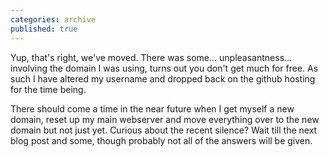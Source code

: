 ```yaml
---
categories: archive
published: true
---
```


Yup, that's right, we've moved. There was some... unpleasantness... involving the domain I was using, turns out you don't get much for free. As such I have altered my username and dropped back on the github hosting for the time being.

There should come a time in the near future when I get myself a new domain, reset up my main webserver and move everything over to the new domain but not just yet. Curious about the recent silence? Wait till the next blog post and some, though probably not all of the answers will be given.
